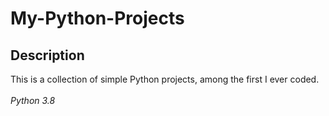 # My-Python-Projects 
## Description
This is a collection of simple Python projects, among the first I ever coded.<br /><br />
_Python 3.8_
